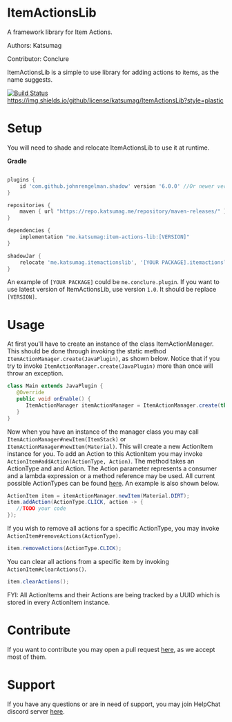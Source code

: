 # ItemActionsLib
A framework library for Item Actions.

Authors: Katsumag

Contributor: Conclure

ItemActionsLib is a simple to use library for adding actions to items, as the name suggests.

[![Build Status](https://ci.katsumag.me/buildStatus/icon?job=Build+IAL)](https://ci.katsumag.me/job/Build%20IAL/) https://img.shields.io/github/license/katsumag/ItemActionsLib?style=plastic
# Setup

You will need to shade and relocate ItemActionsLib to use it at runtime.

**Gradle**
```gradle

plugins {
    id 'com.github.johnrengelman.shadow' version '6.0.0' //Or newer version
}

repositories {
    maven { url "https://repo.katsumag.me/repository/maven-releases/" }
}

dependencies {
    implementation "me.katsumag:item-actions-lib:[VERSION]"
}

shadowJar {
    relocate 'me.katsumag.itemactionslib', '[YOUR PACKAGE].itemactionslib'
}
```

An example of `[YOUR PACKAGE]` could be `me.conclure.plugin`. If you want to use latest version
of ItemActionsLib, use version `1.0`. It should be replace `[VERSION]`.

# Usage

At first you'll have to create an instance of the class ItemActionManager. This should be done through 
invoking the static method `ItemActionManager.create(JavaPlugin)`, as shown below. Notice that if you
try to invoke `ItemActionManager.create(JavaPlugin)` more than once will throw an exception.

```java
class Main extends JavaPlugin {
   @Override
   public void onEnable() {
      ItemActionManager itemActionManager = ItemActionManager.create(this);
   }
}
```

Now when you have an instance of the manager class you may call `ItemActionManager#newItem(ItemStack)`
or `ItemActionManager#newItem(Material)`. This will create a new ActionItem instance for you. To add
an Action to this ActionItem you may invoke `ActionItem#addAction(ActionType, Action)`. The method
takes an ActionType and and Action. The Action parameter represents a consumer and a lambda expression
or a method reference may be used. All current possible ActionTypes can be found 
[here](https://github.com/katsumag/ItemActionsLib/blob/master/src/main/java/me/katsumag/itemactionslib/ActionType.java).
An example is also shown below.

```java
ActionItem item = itemActionManager.newItem(Material.DIRT);
item.addAction(ActionType.CLICK, action -> {
   //TODO your code
});
```

If you wish to remove all actions for a specific ActionType, you may invoke `ActionItem#removeActions(ActionType)`.

```java
item.removeActions(ActionType.CLICK);
```

You can clear all actions from a specific item by invoking `ActionItem#clearActions()`.

```java
item.clearActions();
```

FYI: All ActionItems and their Actions are being tracked by a UUID which is stored in every ActionItem instance.

# Contribute

If you want to contribute you may open a pull request 
[here](https://github.com/katsumag/ItemActionsLib/compare),
as we accept most of them.

# Support

If you have any questions or are in need of support, you may join HelpChat discord server
[here](https://helpch.at/discord).
